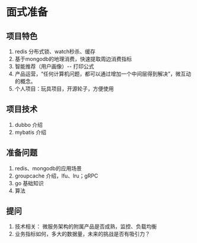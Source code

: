 # 面式准备

## 项目特色

1. redis 分布式锁、watch秒杀、缓存
2. 基于mongodb的地理消费，快速提取周边消费指标
3. 智能推荐（用户画像）-- 打印公式
4. 产品运营，“任何计算机问题，都可以通过增加一个中间层得到解决”，微互动的概念。
5. 个人项目：玩具项目，开源轮子，方便使用

## 项目技术

1. dubbo 介绍
2. mybatis 介绍

## 准备问题

1. redis、mongodb的应用场景
2. groupcache 介绍，lfu、lru；gRPC
3. go 基础知识
4. 算法

## 提问

1. 技术相关： 微服务架构的附属产品是否成熟，监控、负载均衡
2. 业务指标如何，多大的数据量，未来的挑战是否有吸引力？
